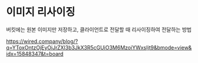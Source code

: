 # 이미지 리사이징

버킷에는 원본 이미지만 저장하고, 클라이언트로 전달할 때 리사이징하여 전달하는 방법

<https://wired.company/blog/?q=YToxOntzOjEyOiJrZXl3b3JkX3R5cGUiO3M6MzoiYWxsIjt9&bmode=view&idx=15848347&t=board>
